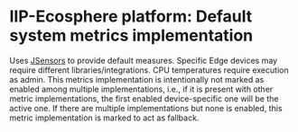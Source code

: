 # IIP-Ecosphere platform: Default system metrics implementation

Uses [JSensors](https://github.com/profesorfalken/jSensors) to provide default measures. Specific Edge devices may 
require different libraries/integrations. CPU temperatures require execution as admin. This metrics implementation
is intentionally not marked as enabled among multiple implementations, i.e., if it is present with other metric
implementations, the first enabled device-specific one will be the active one. If there are multiple implementations 
but none is enabled, this metric implementation is marked to act as fallback.
